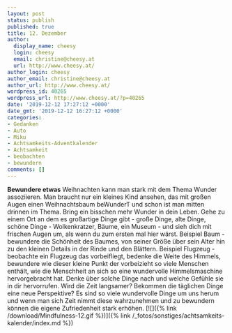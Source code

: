 ```yaml
---
layout: post
status: publish
published: true
title: 12. Dezember
author:
  display_name: cheesy
  login: cheesy
  email: christine@cheesy.at
  url: http://www.cheesy.at/
author_login: cheesy
author_email: christine@cheesy.at
author_url: http://www.cheesy.at/
wordpress_id: 40265
wordpress_url: http://www.cheesy.at/?p=40265
date: '2019-12-12 17:27:12 +0000'
date_gmt: '2019-12-12 16:27:12 +0000'
categories:
- Gedanken
- Auto
- Miku
- Achtsamkeits-Adventkalender
- Achtsamkeit
- beobachten
- bewundern
comments: []
---
```

 **Bewundere etwas**
Weihnachten kann man stark mit dem Thema Wunder assoziieren. Man braucht nur ein kleines Kind ansehen, das mit großen Augen einen Weihnachtsbaum beWunderT und schon ist man mitten drinnen im Thema.
Bring ein bisschen mehr Wunder in dein Leben. Gehe zu einem Ort an dem es großartige Dinge gibt - große Dinge, alte Dinge, schöne Dinge - Wolkenkratzer, Bäume, ein Museum - und sieh dich mit frischen Augen um, als wenn du zum ersten mal hier wärst.
Beispiel Baum - bewundere die Schönheit des Baumes, von seiner Größe über sein Alter hin zu den kleinen Details in der Rinde und den Blättern.
Beispiel Flugzeug - beobachte ein Flugzeug das vorbeifliegt, bedenke die Weite des Himmels, bewundere wie dieser kleine Punkt der vorbeizieht so viele Menschen enthält, wie die Menschheit an sich so eine wundervolle Himmelsmaschine hervorgebracht hat.
Denke über solche Dinge nach und welche Gefühle sie in dir hervorrufen. Wird die Zeit langsamer? Bekommen die täglichen Dinge eine neue Perspektive?
Es sind so viele wundervolle Dinge um uns herum und wenn man sich Zeit nimmt diese wahrzunehmen und zu bewundern können die eigene Zufriedenheit stark erhöhen.
[![]({% link /download/Mindfulness-12.gif %})]({% link /_fotos/sonstiges/achtsamkeits-kalender/index.md %})
